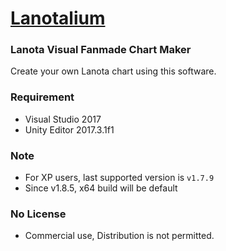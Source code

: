 # [Lanotalium](http://www.lanotalium.cn)
### Lanota Visual Fanmade Chart Maker
Create your own Lanota chart using this software.
### Requirement
- Visual Studio 2017
- Unity Editor 2017.3.1f1
### Note
- For XP users, last supported version is `v1.7.9`
- Since v1.8.5, x64 build will be default
### No License
- Commercial use, Distribution is not permitted.
